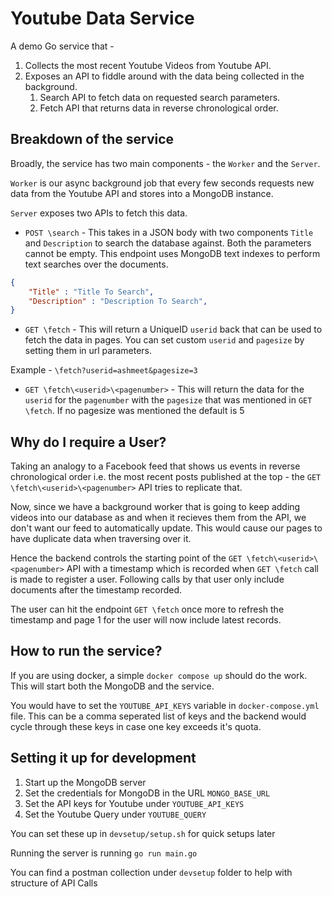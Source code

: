 # Youtube Data Service

A demo Go service that -
1. Collects the most recent Youtube Videos from Youtube API.
2. Exposes an API to fiddle around with the data being collected in the background.
   1. Search API to fetch data on requested search parameters.
   2. Fetch API that returns data in reverse chronological order.


## Breakdown of the service

Broadly, the service has two main components - the `Worker` and the `Server`.

`Worker` is our async background job that every few seconds requests new data from the Youtube API and stores into a MongoDB instance.

`Server` exposes two APIs to fetch this data. 
- `POST \search` - This takes in a JSON body with two components `Title` and `Description` to search the database against. Both the parameters cannot be empty. This endpoint uses MongoDB text indexes to perform text searches over the documents.

```json
{
    "Title" : "Title To Search",
    "Description" : "Description To Search",
}
```


- `GET \fetch` - This will return a UniqueID `userid` back that can be used to fetch the data in pages. You can set custom `userid` and `pagesize` by setting them in url parameters.

Example - `\fetch?userid=ashmeet&pagesize=3`

- `GET \fetch\<userid>\<pagenumber>` - This will return the data for the `userid` for the `pagenumber` with the `pagesize` that was mentioned in `GET \fetch`. If no pagesize was mentioned the default is 5


## Why do I require a User?

Taking an analogy to a Facebook feed that shows us events in reverse chronological order i.e. the most
recent posts published at the top - the `GET \fetch\<userid>\<pagenumber>` API tries to replicate that.

Now, since we have a background worker that is going to keep adding videos into our database as and when it recieves them from the API, we don't want our feed to automatically update. This would cause our pages to have duplicate data when traversing over it.

Hence the backend controls the starting point of the `GET \fetch\<userid>\<pagenumber>` API with a timestamp which is recorded when `GET \fetch` call is made to register a user. Following calls by that user only include documents after the timestamp recorded.

The user can hit the endpoint `GET \fetch` once more to refresh the timestamp and page 1 for the user will now include latest records.


## How to run the service?

If you are using docker, a simple `docker compose up` should do the work. This will start both the MongoDB and the service.

You would have to set the `YOUTUBE_API_KEYS` variable in `docker-compose.yml` file. This can be a comma seperated list of keys and the backend would cycle through these keys in case one key exceeds it's quota.

## Setting it up for development

1. Start up the MongoDB server
2. Set the credentials for MongoDB in the URL `MONGO_BASE_URL`
3. Set the API keys for Youtube under `YOUTUBE_API_KEYS`
4. Set the Youtube Query under `YOUTUBE_QUERY`

You can set these up in `devsetup/setup.sh` for quick setups later

Running the server is running `go run main.go`

You can find a postman collection under `devsetup` folder to help with structure of API Calls